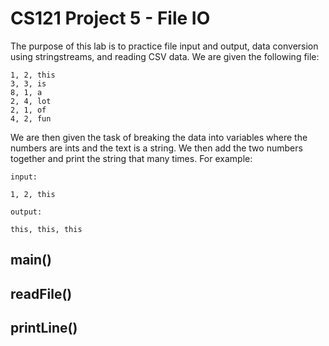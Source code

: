 # CS121 Project 5 - File IO

The purpose of this lab is to practice file input and output, data conversion using stringstreams, and reading CSV data. We are given the following file:

```
1, 2, this
3, 3, is
8, 1, a
2, 4, lot
2, 1, of
4, 2, fun
```  

We are then given the task of breaking the data into variables where the numbers are ints and the text is a string. We then add the two numbers together and print the string that many times. For example:

```
input:

1, 2, this

output:

this, this, this
```

## main()
## readFile()
## printLine()
